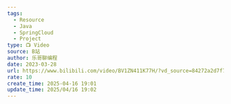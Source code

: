 ```yaml
---
tags:
  - Resource
  - Java
  - SpringCloud
  - Project
type: 📺 Video
source: B站
author: 乐哥聊编程
date: 2023-03-28
url: https://www.bilibili.com/video/BV1ZN411K77H/?vd_source=84272a2d7f72158b38778819be5bc6ad
rate: 10
create_time: 2025-04-16 19:01
update_time: 2025/04/16 19:02
---
```

